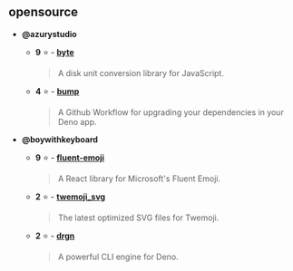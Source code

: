 ## opensource

- **@azurystudio**
    - **9** ⭐ - [**byte**](https://github.com/azurystudio/byte)
      > A disk unit conversion library for JavaScript.  

    - **4** ⭐ - [**bump**](https://github.com/azurystudio/bump)
      > A Github Workflow for upgrading your dependencies in your Deno app.  


- **@boywithkeyboard**
    - **9** ⭐ - [**fluent-emoji**](https://github.com/boywithkeyboard/fluent-emoji)
      > A React library for Microsoft's Fluent Emoji.  

    - **2** ⭐ - [**twemoji_svg**](https://github.com/boywithkeyboard/twemoji_svg)
      > The latest optimized SVG files for Twemoji.  

    - **2** ⭐ - [**drgn**](https://github.com/boywithkeyboard/drgn)
      > A powerful CLI engine for Deno.  

